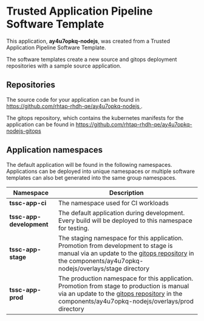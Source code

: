 # Trusted Application Pipeline Software Template

This application, **ay4u7opkq-nodejs**, was created from a Trusted Application Pipeline Software Template.

The software templates create a new source and gitops deployment repositories with a sample source application. 

## Repositories

The source code for your application can be found in [https://github.com/rhtap-rhdh-qe/ay4u7opkq-nodejs ](https://github.com/rhtap-rhdh-qe/ay4u7opkq-nodejs ).
 
The gitops repository, which contains the kubernetes manifests for the application can be found in 
[https://github.com/rhtap-rhdh-qe/ay4u7opkq-nodejs-gitops ](https://github.com/rhtap-rhdh-qe/ay4u7opkq-nodejs-gitops ) 

## Application namespaces 

The default application will be found in the following namespaces. Applications can be deployed into unique namespaces or multiple software templates can also bet generated into the same group namespaces.  

|  Namespace   |  Description   |  
| -------- | -------- |
| **tssc-app-ci** | The namespace used for CI workloads |
| **tssc-app-development** | The default application during development. Every build will be deployed to this namespace for testing. |
| **tssc-app-stage** | The staging namespace for this application. Promotion from development to stage is manual via an update to the [gitops repository](https://github.com/rhtap-rhdh-qe/ay4u7opkq-nodejs-gitops ) in the components/ay4u7opkq-nodejs/overlays/stage directory |
| **tssc-app-prod** | The production namespace for this application. Promotion from stage to production is manual via an update to the [gitops repository](https://github.com/rhtap-rhdh-qe/ay4u7opkq-nodejs-gitops ) in the components/ay4u7opkq-nodejs/overlays/prod directory |